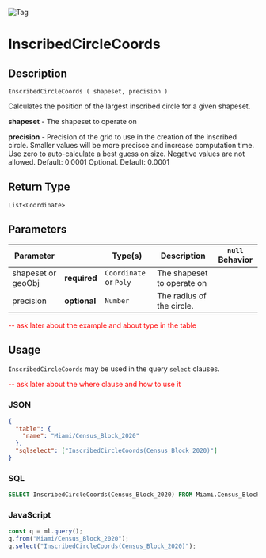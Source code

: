 ![Tag](https://img.shields.io/badge/-GEO-brightgreen)

# InscribedCircleCoords

## Description

`InscribedCircleCoords ( shapeset, precision )`

Calculates the position of the largest inscribed circle for a given shapeset.

**shapeset** - The shapeset to operate on

**precision** - Precision of the grid to use in the creation of the inscribed circle. Smaller values will be more precisce and increase computation time. Use zero to auto-calculate a best guess on size. Negative values are not allowed. Default: 0.0001
Optional. Default: 0.0001

## Return Type

`List<Coordinate>`

## Parameters

| Parameter          |              | Type(s)                                      | Description                | `null` Behavior |
| ------------------ | ------------ | -------------------------------------------- | -------------------------- | --------------- |
| shapeset or geoObj | **required** | <code>Coordinate</code> or <code>Poly</code> | The shapeset to operate on |
| precision          | **optional** | <code>Number</code>                          | The radius of the circle.  |

<span style='color:red'> -- ask later about the example and about type in the table </span>

## Usage

`InscribedCircleCoords` may be used in the query `select` clauses.

<span style='color:red'> -- ask later about the where clause and how to use it </span>


### JSON

```json
{
  "table": {
    "name": "Miami/Census_Block_2020"
  },
  "sqlselect": ["InscribedCircleCoords(Census_Block_2020)"]
}
```

### SQL

```sql
SELECT InscribedCircleCoords(Census_Block_2020) FROM Miami.Census_Block_2020
```

### JavaScript

```javascript
const q = ml.query();
q.from("Miami/Census_Block_2020");
q.select("InscribedCircleCoords(Census_Block_2020)");
```
